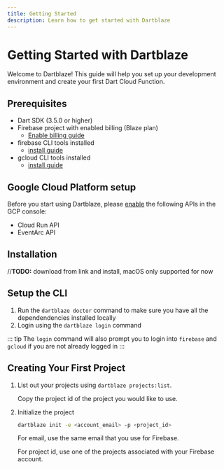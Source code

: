 ```yaml
---
title: Getting Started
description: Learn how to get started with Dartblaze
---
```


# Getting Started with Dartblaze

Welcome to Dartblaze! This guide will help you set up your development environment and create your first Dart Cloud Function.

## Prerequisites

- Dart SDK (3.5.0 or higher)
- Firebase project with enabled billing (Blaze plan)
  - [Enable billing guide](https://docs.firerun.io/getting-started/upgrading-from-the-firebase-spark-plan-to-the-blaze-plan-tled)
- firebase CLI tools installed
  - [install guide](https://firebase.google.com/docs/cli#install_the_firebase_cli)
- gcloud CLI tools installed
  - [install guide](https://cloud.google.com/sdk/docs/install)

## Google Cloud Platform setup

Before you start using Dartblaze, please [enable](https://cloud.google.com/apis/docs/getting-started#enabling_apis) the following APIs in the GCP console:
- Cloud Run API
- EventArc API

## Installation

//__TODO:__ download from link and install, macOS only supported for now

## Setup the CLI

1. Run the `dartblaze doctor` command to make sure you have all the dependendencies installed locally
2. Login using the `dartblaze login` command


::: tip
The `login` command will also prompt you to login into `firebase` and `gcloud` if you are not already logged in
:::
   

## Creating Your First Project

1. List out your projects using `dartblaze projects:list`.
  
    Copy the project id of the project you would like to use.

2. Initialize the project

    ```bash
    dartblaze init -e <account_email> -p <project_id> 
    ```

    For email, use the same email that you use for Firebase.
    
    For project id, use one of the projects associated with your Firebase account.